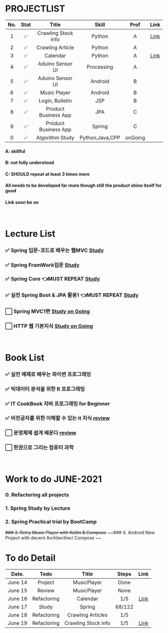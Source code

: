 # PROJECTLIST
|No.|Stat|Title|Skill|Prof|Link|
|:---:|:---:|:---:|:---:|:---:|:---:|
|1| :white_check_mark:| Crawling Stock info| Python | A|[Link](https://github.com/minchjung/StockCrawling)|
|2| :white_check_mark:| Crawling Article| Python | A ||
|3| :white_check_mark:| Calendar| Python | A |[Link](https://github.com/minchjung/Calendar)|
|4| :white_check_mark:| Aduino Sensor UI| Processing | A ||
|5| :white_check_mark:| Aduino Sensor UI| Android | B ||
|6| :white_check_mark:| Music Player| Android | B ||
|7| :white_check_mark:| Login, Bulletin| JSP | B ||
|8| :white_check_mark:| Product Business App| JPA | C ||
|9| :white_check_mark:| Product Business App| Spring | C ||
|0| :white_check_mark:| Algorithm Study| Python,Java,CPP | onGoing ||

#### A: skillful
#### B: not fully understood
#### C: SHOULD repeat at least 3 times more 
#### All needs to be developed far more though still the product shine itself for good 
#### Link soon be on


</br>  

# Lecture List
### :white_check_mark: Spring 입문-코드로 배우는 웹MVC [Study]((https://github.com/minchjung/termsStudy/edit/main/README.md))
### :white_check_mark: Spring FramWork입문 [Study]((https://github.com/minchjung/termsStudy/edit/main/README.md))
### :white_check_mark: Spring Core :point_left:MUST REPEAT [Study]((https://github.com/minchjung/termsStudy/edit/main/README.md))
### :white_check_mark: 실전 Spring Boot & JPA 활용1 :point_left:MUST REPEAT [Study]((https://github.com/minchjung/termsStudy/edit/main/README.md))
### :white_large_square: Spring MVC1편  [Study on Going]((https://github.com/minchjung/termsStudy/edit/main/README.md))
### :white_large_square: HTTP 웹 기본지식 [Study on Going](https://github.com/minchjung/termsStudy/edit/main/README.md)
</br>  

# Book List 
### :white_check_mark: 실전 예제로 배우는 파이썬 프로그래밍 
### :white_check_mark: 빅데이터 분석을 위한 R 프로그래밍 
### :white_check_mark: IT CookBook 자바 프로그래밍 for Beginner 
### :white_check_mark: 비전공자를 위한 이해할 수 있는 it 지식  [review](https://github.com/minchjung/termsStudy)    
### :white_large_square: 운영체제 쉽게 배운다 [review](https://github.com/minchjung/termsStudy)  
### :white_large_square: 한권으로 그리는 컴퓨터 과학 
</br>  

# Work to do JUNE-2021
### 0. Refactoring all projects 
### 1. Spring Study by Lecture 
### 2. Spring Practical trial by BootCamp
~~### 3. Retry Music Player with Kotlin & Compose~~
~~### 4. Android New Project with decent Architecther/ Compose ~~

# To do Detail 
|Date.|Todo|Title|Steps|Link|
|:---:|:---:|:---:|:---:|:---:|
|June 14| Project|MusicPlayer| Done||
|June 15| Review|MusicPlayer| None ||
|June 16| Refactoring|Calendar| 1/5 |[Link](https://github.com/minchjung/Calendar)|
|June 17| Study|Spring| 68/122||
|June 18| Refactoring|Crawling Articles| 1/5||
|June 19| Refactoring|Crawling Stock info | 1/5|[Link](https://github.com/minchjung/StockCrawling)|

